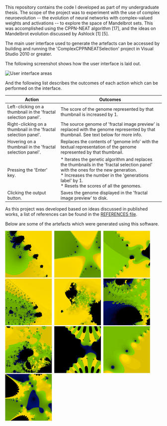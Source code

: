 This repository contains the code I developed as part of my undergraduate thesis. The scope of the project was to experiment with the use of complex neuroevolution -- the evolution of neural networks with complex-valued weights and activations -- to explore the space of Mandelbrot sets. This was accomplished using the CPPN-NEAT algorithm [17], and the ideas on Mandelbrot evolution discussed by Ashlock [1] [5].

The main user interface used to generate the artefacts can be accessed by building and running the 'ComplexCPPNNEATSelection' project in Visual Studio 2010 or greater.

The following screenshot shows how the user interface is laid out.

![User interface areas](https://raw.github.com/rrhvella/thesis-mandelbrot-evolver/master/ui.png)

And the following list describes the outcomes of each action which can be performed on the interface.

Action	|	Outcomes
---	|	---
Left-clicking on a thumbnail in the 'fractal selection panel'.	|	The score of the genome represented by that thumbnail is increased by 1.
Right-clicking on a thumbnail in the 'fractal selection panel'.	|	The source genome of 'fractal image preview' is replaced with the genome represented by that thumbnail. See text below for more info.
Hovering on a thumbnail in the 'fractal selection panel'.	|	Replaces the contents of 'genome info' with the textual representation of the genome represented by that thumbnail. 
Pressing the 'Enter' key.	|	* Iterates the genetic algorithm and replaces the thumbnails in the  'fractal selection panel' with the ones for the new generation.<br>* Increases the number in the 'generations label' by 1.<br>* Resets the scores of all the genomes.
Clicking the output button.	|	Saves the genome displayed in the 'fractal image preview' to disk. 

As this project was developed based on ideas discussed in published works, a list of references can be found in the [REFERENCES file](https://github.com/rrhvella/thesis-mandelbrot-evolver/blob/master/REFERENCES).

Below are some of the artefacts which were generated using this software.

<div>
  <img src="Examples/1.png" width="150" height="150"></img>&nbsp;
  <img src="Examples/2.png" width="150" height="150"></img>&nbsp;
  <img src="Examples/3.png" width="150" height="150"></img>&nbsp;
  <img src="Examples/4.png" width="150" height="150"></img>&nbsp;
  <img src="Examples/5.png" width="150" height="150"></img>&nbsp;
  <img src="Examples/6.png" width="150" height="150"></img>&nbsp;
  <img src="Examples/7.png" width="150" height="150"></img>&nbsp;
  <img src="Examples/8.png" width="150" height="150"></img>&nbsp;
  <img src="Examples/9.png" width="150" height="150"></img>&nbsp;
  <img src="Examples/10.png" width="150" height="150"></img>&nbsp;
</div>
